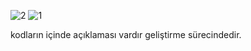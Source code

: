 ![2](https://user-images.githubusercontent.com/74158698/132122972-8286a43f-4b81-433f-b0c4-bc4454119355.PNG) 
![1](https://user-images.githubusercontent.com/74158698/132122971-120e6415-f704-4f33-852e-1c9c654b6c2d.PNG)



kodların içinde açıklaması vardır geliştirme sürecindedir.
   
